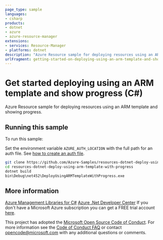 ```yaml
---
page_type: sample
languages:
- csharp
products:
- dotnet
- azure
- azure-resource-manager
extensions:
- services: Resource-Manager
- platforms: dotnet
description: "Azure Resource sample for deploying resources using an ARM template and showing progress."
urlFragment: getting-started-on-deploying-using-an-arm-template-and-show-progress-in-c
---
```


# Get started deploying using an ARM template and show progress (C#)

Azure Resource sample for deploying resources using an ARM template and showing progress.

## Running this sample

To run this sample:

Set the environment variable `AZURE_AUTH_LOCATION` with the full path for an auth file. See [how to create an auth file](https://github.com/Azure/azure-libraries-for-net/blob/master/AUTH.md).

```bash
git clone https://github.com/Azure-Samples/resources-dotnet-deploy-using-arm-template-with-progress.git
cd resources-dotnet-deploy-using-arm-template-with-progress
dotnet build
bin\Debug\net452\DeployUsingARMTemplateWithProgress.exe
```

## More information

[Azure Management Libraries for C#](https://github.com/Azure/azure-sdk-for-net/tree/Fluent)
[Azure .Net Developer Center](https://azure.microsoft.com/en-us/develop/net/)
If you don't have a Microsoft Azure subscription you can get a FREE trial account [here](http://go.microsoft.com/fwlink/?LinkId=330212).

This project has adopted the [Microsoft Open Source Code of Conduct](https://opensource.microsoft.com/codeofconduct/). For more information see the [Code of Conduct FAQ](https://opensource.microsoft.com/codeofconduct/faq/) or contact [opencode@microsoft.com](mailto:opencode@microsoft.com) with any additional questions or comments.
